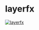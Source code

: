 # layerfx
 
[![layerfx](https://res.cloudinary.com/marcomontalbano/image/upload/v1706328030/video_to_markdown/images/google-drive--1OZaj3szHxxgyi1twsSnvJOFZoreFcmi9-c05b58ac6eb4c4700831b2b3070cd403.jpg)](https://drive.google.com/file/d/1OZaj3szHxxgyi1twsSnvJOFZoreFcmi9/view?usp=drive_link "layerfx")
